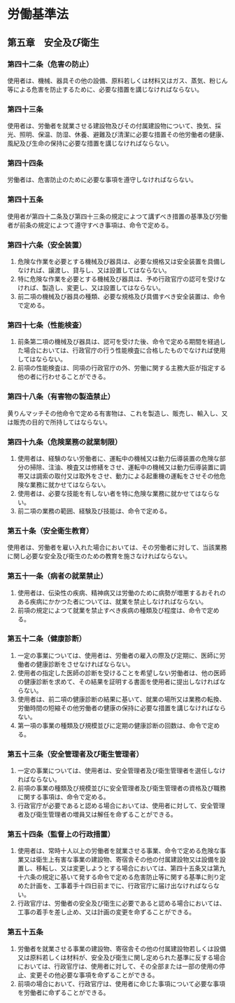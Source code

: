 # 労働基準法

## 第五章　安全及び衛生

### 第四十二条（危害の防止）

使用者は、機械、器具その他の設備、原料若しくは材料又はガス、蒸気、粉じん等による危害を防止するために、必要な措置を講じなければならない。

### 第四十三条

使用者は、労働者を就業させる建設物及びその付属建設物について、換気、採光、照明、保温、防湿、休養、避難及び清潔に必要な措置その他労働者の健康、風紀及び生命の保持に必要な措置を講じなければならない。

### 第四十四条

労働者は、危害防止のために必要な事項を遵守しなければならない。

### 第四十五条

使用者が第四十二条及び第四十三条の規定によつて講ずべき措置の基準及び労働者が前条の規定によつて遵守すべき事項は、命令で定める。

### 第四十六条（安全装置）

1. 危険な作業を必要とする機械及び器具は、必要な規格又は安全装置を具備しなければ、譲渡し、貸与し、又は設置してはならない。
2. 特に危険な作業を必要とする機械及び器具は、予め行政官庁の認可を受けなければ、製造し、変更し、又は設置してはならない。
3. 前二項の機械及び器具の種類、必要な規格及び具備すべき安全装置は、命令で定める。

### 第四十七条（性能検査）

1. 前条第二項の機械及び器具は、認可を受けた後、命令で定める期間を経過した場合においては、行政官庁の行う性能検査に合格したものでなければ使用してはならない。
2. 前項の性能検査は、同項の行政官庁の外、労働に関する主務大臣が指定する他の者に行わせることができる。

### 第四十八条（有害物の製造禁止）

黄りんマッチその他命令で定める有害物は、これを製造し、販売し、輸入し、又は販売の目的で所持してはならない。

### 第四十九条（危険業務の就業制限）

1. 使用者は、経験のない労働者に、運転中の機械又は動力伝導装置の危険な部分の掃除、注油、検査又は修繕をさせ、運転中の機械又は動力伝導装置に調帯又は調索の取付又は取外をさせ、動力による起重機の運転をさせその他危険な業務に就かせてはならない。
2. 使用者は、必要な技能を有しない者を特に危険な業務に就かせてはならない。
3. 前二項の業務の範囲、経験及び技能は、命令で定める。

### 第五十条（安全衛生教育）

使用者は、労働者を雇い入れた場合においては、その労働者に対して、当該業務に関し必要な安全及び衛生のための教育を施さなければならない。

### 第五十一条（病者の就業禁止）

1. 使用者は、伝染性の疾病、精神病又は労働のために病勢が増悪するおそれのある疾病にかかつた者については、就業を禁止しなければならない。
2. 前項の規定によつて就業を禁止すべき疾病の種類及び程度は、命令で定める。

### 第五十二条（健康診断）

1. 一定の事業については、使用者は、労働者の雇入の際及び定期に、医師に労働者の健康診断をさせなければならない。
2. 使用者の指定した医師の診断を受けることを希望しない労働者は、他の医師の健康診断を求めて、その結果を証明する書面を使用者に提出しなければならない。
3. 使用者は、前二項の健康診断の結果に基いて、就業の場所又は業務の転換、労働時間の短縮その他労働者の健康の保持に必要な措置を講じなければならない。
4. 第一項の事業の種類及び規模並びに定期の健康診断の回数は、命令で定める。

### 第五十三条（安全管理者及び衛生管理者）

1. 一定の事業については、使用者は、安全管理者及び衛生管理者を選任しなければならない。
2. 前項の事業の種類及び規模並びに安全管理者及び衛生管理者の資格及び職務に関する事項は、命令で定める。
3. 行政官庁が必要であると認める場合においては、使用者に対して、安全管理者及び衛生管理者の増員又は解任を命ずることができる。

### 第五十四条（監督上の行政措置）

1. 使用者は、常時十人以上の労働者を就業させる事業、命令で定める危険な事業又は衛生上有害な事業の建設物、寄宿舎その他の付属建設物又は設備を設置し、移転し、又は変更しようとする場合においては、第四十五条又は第九十六条の規定に基いて発する命令で定める危害防止等に関する基準に則り定めた計画を、工事着手十四日前までに、行政官庁に届け出なければならない。
2. 行政官庁は、労働者の安全及び衛生に必要であると認める場合においては、工事の着手を差し止め、又は計画の変更を命ずることができる。

### 第五十五条

1. 労働者を就業させる事業の建設物、寄宿舎その他の付属建設物若しくは設備又は原料若しくは材料が、安全及び衛生に関し定められた基準に反する場合においては、行政官庁は、使用者に対して、その全部または一部の使用の停止、変更その他必要な事項を命ずることができる。
2. 前項の場合において、行政官庁は、使用者に命じた事項について必要な事項を労働者に命ずることができる。
